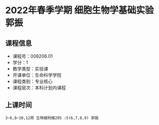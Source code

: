 # 2022年春季学期 细胞生物学基础实验 郭振






## 课程信息

- 课程号：008206.01
- 学分：1
- 教学类型：实验课
- 开课单位：生命科学学院
- 课程类别：专业核心
- 课程层次：本科计划内课程

## 上课时间

```
3~6,8~10,12周 生物楼附楼205 :5(6,7,8,9) 郭振
```


